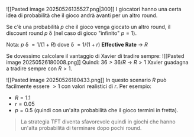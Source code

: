 ![[Pasted image 20250526135527.png|300]]
I giocatori hanno una certa idea di probabilità che il gioco andrà avanti per un altro round.

Se c'è una probabilità $p$ che il gioco venga giocato un altro round, il discount round $p$ δ (nel caso di gioco "infinito" $p=1$).

Nota:
$p$ δ $= 1/(1+R)$ dove δ $= 1/(1+r)$
**Effective Rate** -> $R$

Se dovessimo calcolare il vantaggio di Xavier di tradire sempre:
![[Pasted image 20250526180008.png]]
Quindi:
$36>36/R$ -> $R>1$
Xavier guadagna a tradire sempre con $R>1$.

![[Pasted image 20250526180433.png]]
In questo scenario $R$ può facilmente essere $>1$ con valori realistici di $r$. Per esempio:
- $R = 1.1$
- $r = 0.05$
- $p = 0.5$ (quindi con un'alta probabilità che il gioco termini in fretta).
> La strategia TFT diventa sfavorevole quindi in giochi che hanno un'alta probabilità di terminare dopo pochi round.

